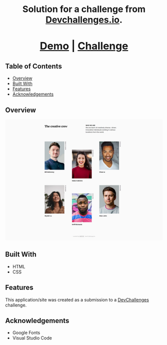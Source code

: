 <!-- Please update value in the {}  -->

<h1 align="center"MY TEAM PAGE</h1>

<div align="center">
   Solution for a challenge from  <a href="http://devchallenges.io" target="_blank">Devchallenges.io</a>.
</div>

<div align="center">
  <h3>
    <a href="https://ViRT1ST.github.io/devchallenges-my-team-page/">Demo</a>
    <span> | </span>
    <a href="https://devchallenges.io/challenges/hhmesazsqgKXrTkYkt0U">Challenge</a>
  </h3>
</div>

<!-- TABLE OF CONTENTS -->

## Table of Contents

-   [Overview](#overview)
-   [Built With](#built-with)
-   [Features](#features)
-   [Acknowledgements](#acknowledgements)

<!-- OVERVIEW -->

## Overview

![screenshot](img/screenshot.png)

## Built With

<!-- This section should list any major frameworks that you built your project using. Here are a few examples.-->

-   HTML
-   CSS

## Features

<!-- List the features of your application or follow the template. Don't share the figma file here :) -->

This application/site was created as a submission to a [DevChallenges](https://devchallenges.io/challenges) challenge. 

## Acknowledgements

-   Google Fonts
-   Visual Studio Code
